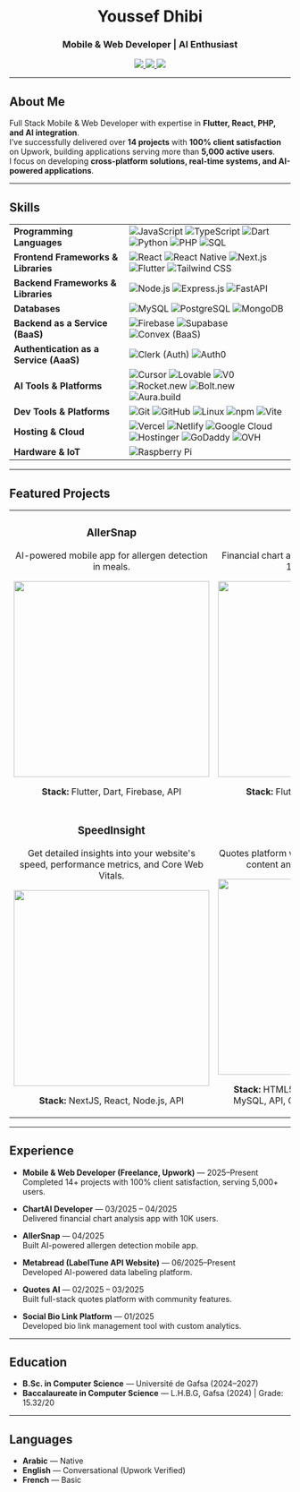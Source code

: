 <h1 align="center">Youssef Dhibi</h1>  
<h3 align="center">Mobile & Web Developer | AI Enthusiast</h3>  

<p align="center">
  <a href="https://youssef.tn">
    <img src="https://img.shields.io/badge/Portfolio-youssef.tn-0A66C2?style=for-the-badge&logo=google-chrome&logoColor=white" />
  </a>
  <a href="https://www.upwork.com/freelancers/~018d73a89101d4651b">
    <img src="https://img.shields.io/badge/Upwork-Profile-6FDA44?style=for-the-badge&logo=upwork&logoColor=white" />
  </a>
  <a href="mailto:dhibi.ywsf@gmail.com">
    <img src="https://img.shields.io/badge/Email-dhibi.ywsf@gmail.com-D14836?style=for-the-badge&logo=gmail&logoColor=white" />
  </a>
</p>  

---

## About Me  
Full Stack Mobile & Web Developer with expertise in **Flutter, React, PHP, and AI integration**.  
I’ve successfully delivered over **14 projects** with **100% client satisfaction** on Upwork, building applications serving more than **5,000 active users**.  
I focus on developing **cross-platform solutions, real-time systems, and AI-powered applications**.  

---

## Skills  

<table>
  <tr>
    <td><b>Programming Languages</b></td>
    <td>
      <img src="https://img.shields.io/badge/JavaScript-F7DF1E?style=flat&logo=javascript&logoColor=black" alt="JavaScript" />
      <img src="https://img.shields.io/badge/TypeScript-3178C6?style=flat&logo=typescript&logoColor=white" alt="TypeScript" />
      <img src="https://img.shields.io/badge/Dart-0175C2?style=flat&logo=dart&logoColor=white" alt="Dart" />
      <img src="https://img.shields.io/badge/Python-3776AB?style=flat&logo=python&logoColor=white" alt="Python" />
      <img src="https://img.shields.io/badge/PHP-777BB4?style=flat&logo=php&logoColor=white" alt="PHP" />
      <img src="https://img.shields.io/badge/SQL-4479A1?style=flat&logo=mysql&logoColor=white" alt="SQL" />
    </td>
  </tr>
  
  <tr>
    <td><b>Frontend Frameworks & Libraries</b></td>
    <td>
      <img src="https://img.shields.io/badge/React-20232A?style=flat&logo=react&logoColor=61DAFB" alt="React" />
      <img src="https://img.shields.io/badge/React_Native-20232A?style=flat&logo=react&logoColor=61DAFB" alt="React Native" />
      <img src="https://img.shields.io/badge/Next.js-000000?style=flat&logo=nextdotjs&logoColor=white" alt="Next.js" />
      <img src="https://img.shields.io/badge/Flutter-02569B?style=flat&logo=flutter&logoColor=white" alt="Flutter" />
      <img src="https://img.shields.io/badge/Tailwind_CSS-38B2AC?style=flat&logo=tailwindcss&logoColor=white" alt="Tailwind CSS" />
    </td>
  </tr>
  
  <tr>
    <td><b>Backend Frameworks & Libraries</b></td>
    <td>
      <img src="https://img.shields.io/badge/Node.js-339933?style=flat&logo=nodedotjs&logoColor=white" alt="Node.js" />
      <img src="https://img.shields.io/badge/Express.js-000000?style=flat&logo=express&logoColor=white" alt="Express.js" />
      <img src="https://img.shields.io/badge/FastAPI-009688?style=flat&logo=fastapi&logoColor=white" alt="FastAPI" />
    </td>
  </tr>

  <tr>
    <td><b>Databases</b></td>
    <td>
      <img src="https://img.shields.io/badge/MySQL-4479A1?style=flat&logo=mysql&logoColor=white" alt="MySQL" />
      <img src="https://img.shields.io/badge/PostgreSQL-4169E1?style=flat&logo=postgresql&logoColor=white" alt="PostgreSQL" />
      <img src="https://img.shields.io/badge/MongoDB-47A248?style=flat&logo=mongodb&logoColor=white" alt="MongoDB" />
    </td>
  </tr>
  
  <tr>
    <td><b>Backend as a Service (BaaS)</b></td>
    <td>
      <img src="https://img.shields.io/badge/Firebase-FFCA28?style=flat&logo=firebase&logoColor=black" alt="Firebase" />
      <img src="https://img.shields.io/badge/Supabase-3ECF8E?style=flat&logo=supabase&logoColor=white" alt="Supabase" />
      <img src="https://img.shields.io/badge/Convex-FF6B00?style=flat&logo=convex&logoColor=white" alt="Convex (BaaS)" />
    </td>
  </tr>
  
  <tr>
    <td><b>Authentication as a Service (AaaS)</b></td>
    <td>
      <img src="https://img.shields.io/badge/Clerk-0C3CFF?style=flat&logo=clerk&logoColor=white" alt="Clerk (Auth)" />
      <img src="https://img.shields.io/badge/Auth0-EB5424?style=flat&logo=auth0&logoColor=white" alt="Auth0" />
    </td>
  </tr>
  
  <tr>
    <td><b>AI Tools & Platforms</b></td>
    <td>
      <img src="https://img.shields.io/badge/Cursor-000000?style=flat&logoColor=black" alt="Cursor" />
      <img src="https://img.shields.io/badge/Lovable-FF1493?style=flat&logo=heart&logoColor=white" alt="Lovable" />
      <img src="https://img.shields.io/badge/V0-000000?style=flat&logo=vercel&logoColor=white" alt="V0" />
      <img src="https://img.shields.io/badge/Rocket.new-FF6B35?style=flat&logo=rocket&logoColor=white" alt="Rocket.new" />
      <img src="https://img.shields.io/badge/Bolt.new-000000?style=flat&logo=lightning&logoColor=white" alt="Bolt.new" />
      <img src="https://img.shields.io/badge/Aura.build-7C3AED?style=flat&logo=appveyor&logoColor=white" alt="Aura.build" />
    </td>
  </tr>

  <tr>
    <td><b>Dev Tools & Platforms</b></td>
    <td>
      <img src="https://img.shields.io/badge/Git-F05032?style=flat&logo=git&logoColor=white" alt="Git" />
      <img src="https://img.shields.io/badge/GitHub-181717?style=flat&logo=github&logoColor=white" alt="GitHub" />
      <img src="https://img.shields.io/badge/Linux-FCC624?style=flat&logo=linux&logoColor=black" alt="Linux" />
      <img src="https://img.shields.io/badge/npm-CB3837?style=flat&logo=npm&logoColor=white" alt="npm" />
      <img src="https://img.shields.io/badge/Vite-646CFF?style=flat&logo=vite&logoColor=white" alt="Vite" />
    </td>
  </tr>
  
  <tr>
    <td><b>Hosting & Cloud</b></td>
    <td>
      <img src="https://img.shields.io/badge/Vercel-000000?style=flat&logo=vercel&logoColor=white" alt="Vercel" />
      <img src="https://img.shields.io/badge/Netlify-00C7B7?style=flat&logo=netlify&logoColor=white" alt="Netlify" />
      <img src="https://img.shields.io/badge/Google_Cloud-4285F4?style=flat&logo=googlecloud&logoColor=white" alt="Google Cloud" />
      <img src="https://img.shields.io/badge/Hostinger-673DE6?style=flat&logo=hostinger&logoColor=white" alt="Hostinger" />
      <img src="https://img.shields.io/badge/GoDaddy-1BDBDB?style=flat&logo=godaddy&logoColor=black" alt="GoDaddy" />
      <img src="https://img.shields.io/badge/OVH-123F6D?style=flat&logo=ovh&logoColor=white" alt="OVH" />
    </td>
  </tr>
  
  <tr>
    <td><b>Hardware & IoT</b></td>
    <td>
      <img src="https://img.shields.io/badge/RaspberryPi-A22846?style=flat&logo=raspberrypi&logoColor=white" alt="Raspberry Pi" />
    </td>
  </tr>
</table>





---

## Featured Projects  

<table>
  <tr>
    <td width="50%" align="center">
      <h3>AllerSnap</h3>
      <p>AI-powered mobile app for allergen detection in meals.</p>
      <a href="https://youssef.tn/AllerSnap/" target="_blank">
        <img src="https://youssef.tn/uploads/68961f3a8bc71.png" width="350"/>
      </a>
      <p><b>Stack:</b> Flutter, Dart, Firebase, API</p>
    </td>
    <td width="50%" align="center">
      <h3>ChartAI</h3>
      <p>Financial chart analysis mobile app with over 10,000 users.</p>
      <a href="https://youssef.tn/ChartAI/" target="_blank">
        <img src="https://youssef.tn/uploads/685026fc7217b.png" width="350"/>
      </a>
      <p><b>Stack:</b> Flutter, Dart, Firebase, API</p>
    </td>
  </tr>
  <tr>
    <td width="50%" align="center">
      <h3>SpeedInsight</h3>
      <p>Get detailed insights into your website's speed, performance metrics, and Core Web Vitals.</p>
      <a href="https://speed-insight.youssef.tn/" target="_blank">
        <img src="https://youssef.tn/uploads/68e2ddaa34b16.png" width="350"/>
      </a>
      <p><b>Stack:</b> NextJS, React, Node.js, API</p>
    </td>
    <td width="50%" align="center">
      <h3>Quotes AI</h3>
      <p>Quotes platform with categorized inspirational content and community features.</p>
      <a href="https://quotesai.youssef.tn/" target="_blank">
        <img src="https://youssef.tn/uploads/6840b25762e84.png" width="350"/>
      </a>
      <p><b>Stack:</b> HTML5, CSS3, JavaScript, PHP, MySQL, API, Canvas API, Google Cloud</p>
    </td>
  </tr>
</table>

---

## Experience  
- **Mobile & Web Developer (Freelance, Upwork)** — 2025–Present  
  Completed 14+ projects with 100% client satisfaction, serving 5,000+ users.  

- **ChartAI Developer** — 03/2025 – 04/2025  
  Delivered financial chart analysis app with 10K users.  

- **AllerSnap** — 04/2025  
  Built AI-powered allergen detection mobile app.  

- **Metabread (LabelTune API Website)** — 06/2025–Present  
  Developed AI-powered data labeling platform.  

- **Quotes AI** — 02/2025 – 03/2025  
  Built full-stack quotes platform with community features.  

- **Social Bio Link Platform** — 01/2025  
  Developed bio link management tool with custom analytics.  

---

## Education  
- **B.Sc. in Computer Science** — Université de Gafsa (2024–2027)  
- **Baccalaureate in Computer Science** — L.H.B.G, Gafsa (2024) | Grade: 15.32/20  
---

## Languages  
- **Arabic** — Native  
- **English** — Conversational (Upwork Verified)  
- **French** — Basic  
